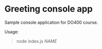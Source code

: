 # Greeting console app

Sample console application for DO400 course.

Usage:

> node index.js *NAME*
